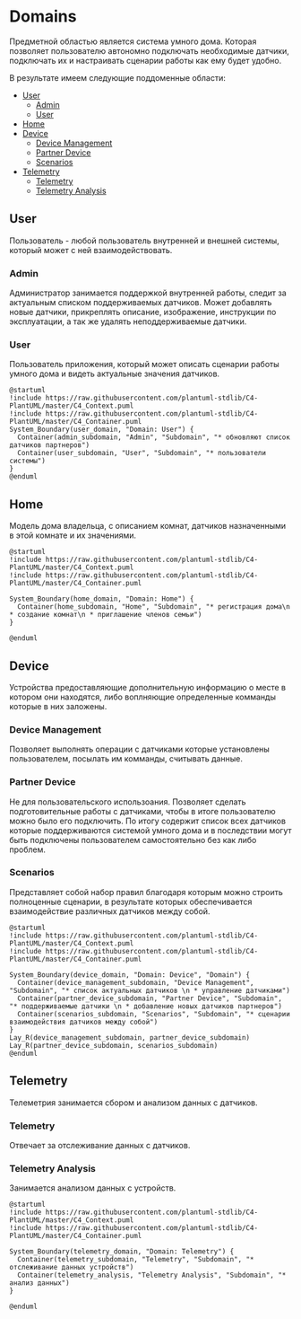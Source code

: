 <!-- no toc -->
# Domains <!-- no toc -->
<!-- /no toc -->

Предметной областью является система умного дома. Которая позволяет пользователю автономно подключать необходимые датчики, подключать их и настраивать сценарии работы как ему будет удобно.

В результате имеем следующие поддоменные области:

- [User](#owner)
    - [Admin](#admin)
    - [User](#user)
- [Home](#home)
- [Device](#device)
    - [Device Management](#device_management)
    - [Partner Device](#partner_device)
    - [Scenarios](#scenarios)
- [Telemetry](#telemetry)
    - [Telemetry](#telemetry)
    - [Telemetry Analysis](#telemetry_analysis)

## <a name="owner"></a>User

Пользователь - любой пользователь внутренней и внешней системы, который может с ней взаимодействовать.

### <a name="admin"></a>Admin

Администратор занимается поддержкой внутренней работы, следит за актуальным списком поддерживаемых датчиков. Может добавлять новые датчики, прикреплять описание, изображение, инструкции по эксплуатации, а так же удалять неподдерживаемые датчики.

### <a name="user"></a>User

Пользователь приложения, который может описать сценарии работы умного дома и видеть актуальные значения датчиков.

```puml
@startuml
!include https://raw.githubusercontent.com/plantuml-stdlib/C4-PlantUML/master/C4_Context.puml
!include https://raw.githubusercontent.com/plantuml-stdlib/C4-PlantUML/master/C4_Container.puml
System_Boundary(user_domain, "Domain: User") {
  Container(admin_subdomain, "Admin", "Subdomain", "* обновляют список датчиков партнеров")
  Container(user_subdomain, "User", "Subdomain", "* пользователи системы")
}
@enduml
```

## <a name="Home"></a>Home

Модель дома владельца, с описанием комнат, датчиков назначенными в этой комнате и их значениями.

```puml
@startuml
!include https://raw.githubusercontent.com/plantuml-stdlib/C4-PlantUML/master/C4_Context.puml
!include https://raw.githubusercontent.com/plantuml-stdlib/C4-PlantUML/master/C4_Container.puml

System_Boundary(home_domain, "Domain: Home") {
  Container(home_subdomain, "Home", "Subdomain", "* регистрация дома\n * создание комнат\n * приглашение членов семьи")
}

@enduml
```

## <a name="device"></a>Device

Устройства предоставляющие дополнительную информацию о месте в котором они находятся, либо воплняющие определенные комманды которые в них заложены.

### <a name="device_management"></a>Device Management

Позволяет выполнять операции с датчиками которые установлены пользователем, посылать им комманды, считывать данные.

### <a name="partner_device"></a>Partner Device

Не для пользовательского использоания. Позволяет сделать подготовительные работы с датчиками, чтобы в итоге пользователю можно было его подключить. По итогу содержит список всех датчиков которые поддерживаются системой умного дома и в последствии могут быть подключены пользователем самостоятельно без как либо проблем.

### <a name="scenarios"></a>Scenarios

Представляет собой набор правил благодаря которым можно строить полноценные сценарии, в результате которых обеспечивается взаимодействие различных датчиков между собой.

```puml
@startuml
!include https://raw.githubusercontent.com/plantuml-stdlib/C4-PlantUML/master/C4_Context.puml
!include https://raw.githubusercontent.com/plantuml-stdlib/C4-PlantUML/master/C4_Container.puml

System_Boundary(device_domain, "Domain: Device", "Domain") {
  Container(device_management_subdomain, "Device Management", "Subdomain", "* список актуальных датчиков \n * управление датчиками")
  Container(partner_device_subdomain, "Partner Device", "Subdomain", "* поддерживаемые датчики \n * добавление новых датчиков партнеров")
  Container(scenarios_subdomain, "Scenarios", "Subdomain", "* сценарии взаимодействия датчиков между собой")
}
Lay_R(device_management_subdomain, partner_device_subdomain)
Lay_R(partner_device_subdomain, scenarios_subdomain)
@enduml
```

## <a name="telemetry"></a>Telemetry

Телеметрия занимается сбором и анализом данных с датчиков.

### <a name="telemetry"></a>Telemetry

Отвечает за отслеживание данных с датчиков.

### <a name="telemetry_analysis"></a>Telemetry Analysis

Занимается анализом данных с устройств.

```puml
@startuml
!include https://raw.githubusercontent.com/plantuml-stdlib/C4-PlantUML/master/C4_Context.puml
!include https://raw.githubusercontent.com/plantuml-stdlib/C4-PlantUML/master/C4_Container.puml

System_Boundary(telemetry_domain, "Domain: Telemetry") {
  Container(telemetry_subdomain, "Telemetry", "Subdomain", "* отслеживание данных устройств")
  Container(telemetry_analysis, "Telemetry Analysis", "Subdomain", "* анализ данных")
}

@enduml
```
